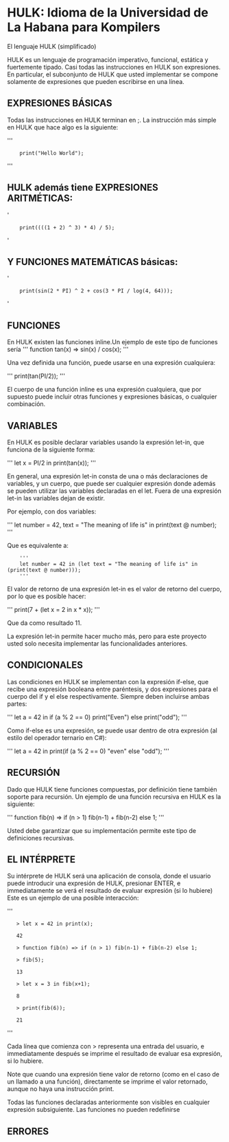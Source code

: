 # HULK: Idioma de la Universidad de La Habana para Kompilers

El lenguaje HULK (simplificado)

HULK es un lenguaje de programación imperativo, funcional, estática y fuertemente tipado. Casi todas las instrucciones en HULK son expresiones. En particular, el subconjunto de HULK que usted implementar se compone solamente de expresiones que pueden escribirse en una línea.

## EXPRESIONES BÁSICAS
Todas las instrucciones en HULK terminan en ;. La instrucción más simple en HULK que hace algo es la siguiente:

'''

        print("Hello World");

'''
## HULK además tiene EXPRESIONES ARITMÉTICAS:
'

        print((((1 + 2) ^ 3) * 4) / 5);

'

## Y FUNCIONES MATEMÁTICAS básicas:

'

        print(sin(2 * PI) ^ 2 + cos(3 * PI / log(4, 64)));

'

## FUNCIONES
En HULK existen las funciones inline.Un ejemplo de este tipo de funciones sería
'''
        function tan(x) => sin(x) / cos(x);
'''

Una vez definida una función, puede usarse en una expresión cualquiera:

'''
        print(tan(PI/2));
'''

El cuerpo de una función inline es una expresión cualquiera, que por supuesto puede incluir otras funciones y expresiones básicas, o cualquier combinación.

## VARIABLES
En HULK es posible declarar variables usando la expresión let-in, que funciona de la siguiente forma:

'''
        let x = PI/2 in print(tan(x));
'''

En general, una expresión let-in consta de una o más declaraciones de variables, y un cuerpo, que puede ser cualquier expresión donde además se pueden utilizar las variables declaradas en el let. Fuera de una expresión let-in las variables dejan de existir.

Por ejemplo, con dos variables:

'''
        let number = 42, text = "The meaning of life is" in print(text @ number);
'''

Que es equivalente a:

        '''
        let number = 42 in (let text = "The meaning of life is" in (print(text @ number)));
        '''

El valor de retorno de una expresión let-in es el valor de retorno del cuerpo, por lo que es posible hacer:

'''
print(7 + (let x = 2 in x * x));
'''

Que da como resultado 11.

La expresión let-in permite hacer mucho más, pero para este proyecto usted solo necesita implementar las funcionalidades anteriores.

## CONDICIONALES
Las condiciones en HULK se implementan con la expresión if-else, que recibe una expresión booleana entre paréntesis, y dos expresiones para el cuerpo del if y el else respectivamente. Siempre deben incluirse ambas partes:

'''
let a = 42 in if (a % 2 == 0) print("Even") else print("odd");
'''

Como if-else es una expresión, se puede usar dentro de otra expresión (al estilo del operador ternario en C#):

'''
let a = 42 in print(if (a % 2 == 0) "even" else "odd");
'''

## RECURSIÓN
Dado que HULK tiene funciones compuestas, por definición tiene también soporte para recursión. Un ejemplo de una función recursiva en HULK es la siguiente:

'''
function fib(n) => if (n > 1) fib(n-1) + fib(n-2) else 1;
'''

Usted debe garantizar que su implementación permite este tipo de definiciones recursivas.

## EL INTÉRPRETE
Su intérprete de HULK será una aplicación de consola, donde el usuario puede introducir una expresión de HULK, presionar ENTER, e immediatamente se verá el resultado de evaluar expresión (si lo hubiere) Este es un ejemplo de una posible interacción:


'''

       > let x = 42 in print(x);
       
       42
       
       > function fib(n) => if (n > 1) fib(n-1) + fib(n-2) else 1;
       
       > fib(5);
      
       13
       
       > let x = 3 in fib(x+1);
       
       8
       
       > print(fib(6));
       
       21
'''


Cada línea que comienza con > representa una entrada del usuario, e immediatamente después se imprime el resultado de evaluar esa expresión, si lo hubiere.

Note que cuando una expresión tiene valor de retorno (como en el caso de un llamado a una función), directamente se imprime el valor retornado, aunque no haya una instrucción print.

Todas las funciones declaradas anteriormente son visibles en cualquier expresión subsiguiente. Las funciones no pueden redefinirse

## ERRORES

